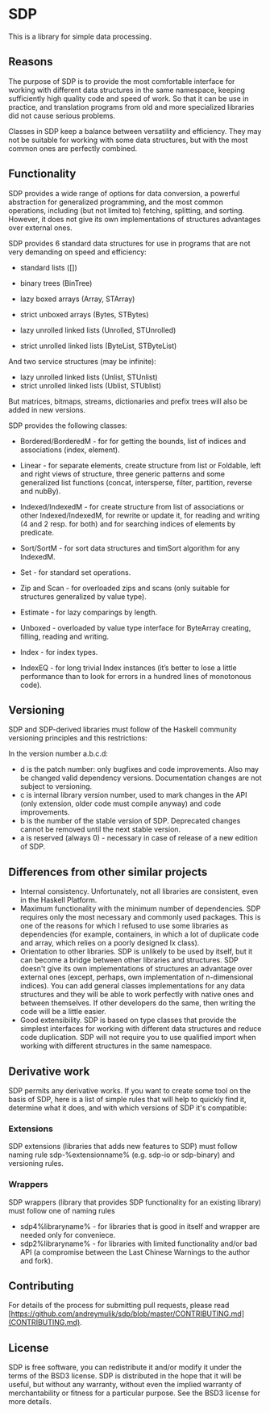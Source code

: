 # SDP

This is a library for simple data processing.

## Reasons

The purpose of SDP is to provide the most comfortable interface for working with
different data structures in the same namespace, keeping sufficiently high
quality code and speed of work. So that it can be use in practice, and
translation programs from old and more specialized libraries did not cause
serious problems.

Classes in SDP keep a balance between versatility and efficiency. They may not
be suitable for working with some data structures, but with the most common ones
are perfectly combined.

## Functionality

SDP provides a wide range of options for data conversion, a powerful abstraction
for generalized programming, and the most common operations, including (but not
limited to) fetching, splitting, and sorting. However, it does not give its own
implementations of structures advantages over external ones.

SDP provides 6 standard data structures for use in programs that are not very
demanding on speed and efficiency:

- standard lists ([])
- binary trees   (BinTree)

- lazy    boxed  arrays (Array, STArray)
- strict unboxed arrays (Bytes, STBytes)

- lazy   unrolled linked lists (Unrolled, STUnrolled)
- strict unrolled linked lists (ByteList, STByteList)

And two service structures (may be infinite):

- lazy   unrolled linked lists (Unlist, STUnlist)
- strict unrolled linked lists (Ublist, STUblist)

But matrices, bitmaps, streams, dictionaries and prefix trees will also be added
in new versions.

SDP provides the following classes:

- Bordered/BorderedM - for for getting the bounds, list of indices and
associations (index, element).
- Linear - for separate elements, create structure from list or Foldable, left
and right views of structure, three generic patterns and some generalized list
functions (concat, intersperse, filter, partition, reverse and nubBy).
- Indexed/IndexedM - for create structure from list of associations or other
Indexed/IndexedM, for rewrite or update it, for reading and writing (4 and 2
resp. for both) and for searching indices of elements by predicate.
- Sort/SortM - for sort data structures and timSort algorithm for any IndexedM.
- Set - for standard set operations.

- Zip and Scan - for overloaded zips and scans (only suitable for structures
generalized by value type).

- Estimate - for lazy comparings by length.
- Unboxed - overloaded by value type interface for ByteArray creating, filling,
reading and writing.
- Index - for index types.
- IndexEQ - for long trivial Index instances (it’s better to lose a little
performance than to look for errors in a hundred lines of monotonous code).

## Versioning

SDP and SDP-derived libraries must follow of the Haskell community versioning
principles and this restrictions:

In the version number a.b.c.d:
* d is the patch number: only bugfixes and code improvements. Also may be
changed valid dependency versions. Documentation changes are not subject to
versioning.
* c is internal library version number, used to mark changes in the API (only
extension, older code must compile anyway) and code improvements.
* b is the number of the stable version of SDP. Deprecated changes cannot be
removed until the next stable version.
* a is reserved (always 0) - necessary in case of release of a new edition of
SDP.

## Differences from other similar projects

* Internal consistency. Unfortunately, not all libraries are consistent, even in
the Haskell Platform.
* Maximum functionality with the minimum number of dependencies. SDP requires
only the most necessary and commonly used packages. This is one of the reasons
for which I refused to use some libraries as dependencies (for example,
containers, in which a lot of duplicate code and array, which relies on a poorly
designed Ix class).
* Orientation to other libraries. SDP is unlikely to be used by itself, but it
can become a bridge between other libraries and structures. SDP doesn't give its
own implementations of structures an advantage over external ones (except,
perhaps, own implementation of n-dimensional indices). You can add general
classes implementations for any data structures and they will be able to work
perfectly with native ones and between themselves. If other developers do the
same, then writing the code will be a little easier.
* Good extensibility. SDP is based on type classes that provide the simplest
interfaces for working with different data structures and reduce code
duplication. SDP will not require you to use qualified import when working with
different structures in the same namespace.

## Derivative work

SDP permits any derivative works. If you want to create some tool on the basis
of SDP, here is a list of simple rules that will help to quickly find it,
determine what it does, and with which versions of SDP it's compatible:

### Extensions

SDP extensions (libraries that adds new features to SDP) must follow naming rule
sdp-%extensionname% (e.g. sdp-io or sdp-binary) and versioning rules.

### Wrappers

SDP wrappers (library that provides SDP functionality for an existing library)
must follow one of naming rules
* sdp4%libraryname% - for libraries that is good in itself and wrapper are
needed only for conveniece.
* sdp2%libraryname% - for libraries with limited functionality and/or bad API
(a compromise between the Last Chinese Warnings to the author and fork).

## Contributing

For details of the process for submitting pull requests, please read
[https://github.com/andreymulik/sdp/blob/master/CONTRIBUTING.md](CONTRIBUTING.md).

## License

SDP is free software, you can redistribute it and/or modify it under the
terms of the BSD3 license.
SDP is distributed in the hope that it will be useful, but without any
warranty, without even the implied warranty of merchantability or fitness for
a particular purpose. See the BSD3 license for more details.
